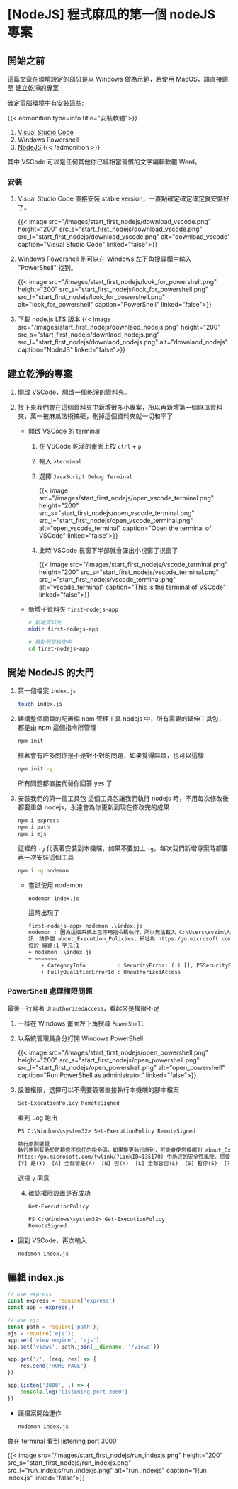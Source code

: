 # [NodeJS] 程式麻瓜的第一個 nodeJS 專案



## 開始之前

這篇文章在環境設定的部分是以 Windows 做為示範，若使用 MacOS，請直接跳至 [建立乾淨的專案](#%E5%BB%BA%E7%AB%8B%E4%B9%BE%E6%B7%A8%E7%9A%84%E5%B0%88%E6%A1%88)


確定電腦環境中有安裝這些:

{{< admonition type=info title="安裝軟體">}}
1. [Visual Studio Code](https://code.visualstudio.com/)
2. Windows Powershell
3. [NodeJS](https://nodejs.org/zh-tw/download/)
{{< /admonition >}}

其中 VSCode 可以是任何其他你已經相當習慣的文字編輯軟體 ~~Word~~。

### 安裝

1. Visual Studio Code 
直接安裝 stable version，一直點確定確定確定就安裝好了。

    {{< image src="/images/start_first_nodejs/download_vscode.png"  height="200" 
            src_s="start_first_nodejs/download_vscode.png" 
            src_l="start_first_nodejs/download_vscode.png" 
    alt="download_vscode" caption="Visual Studio Code" linked="false">}}

2. Windows Powershell 則可以在 Windows 左下角搜尋欄中輸入 "PowerShell" 找到。

    {{< image src="/images/start_first_nodejs/look_for_powershell.png"  height="200" 
            src_s="start_first_nodejs/look_for_powershell.png" 
            src_l="start_first_nodejs/look_for_powershell.png" 
    alt="look_for_powershell" caption="PowerShell" linked="false">}}

3. 下載 node.js LTS 版本
    {{< image src="/images/start_first_nodejs/downlaod_nodejs.png"  height="200" 
            src_s="start_first_nodejs/downlaod_nodejs.png" 
            src_l="start_first_nodejs/downlaod_nodejs.png" 
    alt="downlaod_nodejs" caption="NodeJS" linked="false">}}

## 建立乾淨的專案

1. 開啟 VSCode，開啟一個乾淨的資料夾。

2. 接下來我們會在這個資料夾中新增很多小專案，所以再新增第一個麻瓜資料夾，萬一被麻瓜法術搞砸，刪掉這個資料夾就一切和平了

    * 開啟 VSCode 的 terminal

        1. 在 VSCode 乾淨的畫面上按 `ctrl` + `p`

        2. 輸入 `>terminal`

        3. 選擇 `JavaScript Debug Terminal`

            {{< image src="/images/start_first_nodejs/open_vscode_terminal.png"  height="200" src_s="start_first_nodejs/open_vscode_terminal.png"  src_l="start_first_nodejs/open_vscode_terminal.png" alt="open_vscode_terminal" caption="Open the terminal of VSCode" linked="false">}}

        4. 此時 VSCode 視窗下半部就會彈出小視窗了視窗了

            {{< image src="/images/start_first_nodejs/vscode_terminal.png"  height="200" src_s="start_first_nodejs/vscode_terminal.png"  src_l="start_first_nodejs/vscode_terminal.png" alt="vscode_terminal" caption="This is the terminal of VSCode" linked="false">}}

    - 新增子資料夾 `first-nodejs-app`
    
        ```bash
        # 新增資料夾
        mkdir first-nodejs-app

        # 移動到資料夾中
        cd first-nodejs-app
        ```

## 開始 NodeJS 的大門

1. 第一個檔案 `index.js`

    ```bash
    touch index.js
    ```

2. 建構整個網頁的配置檔 npm 管理工具
    nodejs 中，所有需要的延伸工具包，都是由 npm 這個指令所管理

    ```bash
    npm init
    ```

    接著會有許多問你是不是對不對的問題，如果覺得麻煩，也可以這樣

    ```bash
    npm init -y
    ```

    所有問題都直接代替你回答 yes 了

3. 安裝我們的第一個工具包
    這個工具包讓我們執行 nodejs 時，不用每次修改後都要重啟 nodejs，永遠會為你更新到現在修改完的成果

    ```bash
    npm i express
    npm i path
    npm i ejs
    ```

    這裡的 `-g` 代表著安裝到本機端，如果不要加上 `-g`，每次我們新增專案時都要再一次安裝這個工具

    ```bash
    npm i -g nodemon
    ```

    - 嘗試使用 nodemon

        ```
        nodemon index.js
        ```

        這時出現了

        ```txt
        first-nodejs-app> nodemon .\index.js
        nodemon : 因為這個系統上已停用指令碼執行，所以無法載入 C:\Users\eyzim\AppData\Roaming\npm\nodemon.ps1 檔案。如需詳細資 
        訊，請參閱 about_Execution_Policies，網址為 https:/go.microsoft.com/fwlink/?LinkID=135170。
        位於 線路:1 字元:1
        + nodemon .\index.js
        + ~~~~~~~
            + CategoryInfo          : SecurityError: (:) [], PSSecurityException
            + FullyQualifiedErrorId : UnauthorizedAccess
        ```


### PowerShell 處理權限問題

最後一行寫著 `UnauthorizedAccess`，看起來是權限不足

1. 一樣在 Windows 畫面左下角搜尋 `PowerShell`
    
2. 以系統管理員身分打開 Windows PowerShell

    {{< image src="/images/start_first_nodejs/open_powershell.png"  height="200" src_s="start_first_nodejs/open_powershell.png"  src_l="start_first_nodejs/open_powershell.png" alt="open_powershell" caption="Run PowerShell as administrator" linked="false">}}
        
3. 設置權限，選擇可以不需要簽署直接執行本機端的腳本檔案

    ```bash
    Set-ExecutionPolicy RemoteSigned
    ```

    看到 Log 跑出

    ```txt
    PS C:\Windows\system32> Set-ExecutionPolicy RemoteSigned

    執行原則變更
    執行原則有助於防範您不信任的指令碼。如果變更執行原則，可能會使您接觸到 about_Execution_Policies 說明主題 (網址為
    https:/go.microsoft.com/fwlink/?LinkID=135170) 中所述的安全性風險。您要變更執行原則嗎?
    [Y] 是(Y)  [A] 全部皆是(A)  [N] 否(N)  [L] 全部皆否(L)  [S] 暫停(S)  [?] 說明 (預設值為 "N"): 
    ```

    選擇 `y` 同意

    4. 確認權限設置是否成功

        ```bash
        Get-ExecutionPolicy
        ```

        ```txt
        PS C:\Windows\system32> Get-ExecutionPolicy
        RemoteSigned
        ```

- 回到 VSCode，再次輸入

    ```bash
    nodemon index.js
    ```

## 編輯 index.js

```javascript
// use express
const express = require('express')
const app = express()

// use ejs
const path = require('path');
ejs = require('ejs');
app.set('view engine', 'ejs');
app.set('views', path.join(__dirname, '/views'))

app.get('/', (req, res) => {
    res.send("HOME PAGE")
})

app.listen('3000', () => {
    console.log("listening port 3000")
})

```

- 讓檔案開始運作

    ```bash
    nodemon index.js
    ```

會在 terminal 看到 listening port 3000


{{< image src="/images/start_first_nodejs/run_indexjs.png"  height="200" src_s="start_first_nodejs/run_indexjs.png"  src_l="run_indexjs/run_indexjs.png" alt="run_indexjs" caption="Run index.js" linked="false">}}
